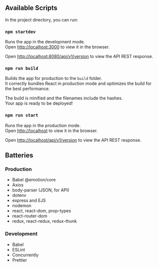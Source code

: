 ## Available Scripts

In the project directory, you can run:

### `npm startdev`

Runs the app in the development mode.<br>
Open [http://localhost:3000](http://localhost:3000) to view it in the browser.

Open [http://localhost:8080/api/v1/version](http://localhost:8080/api/v1/version) to view the
API REST response.

### `npm run build`

Builds the app for production to the `build` folder.<br>
It correctly bundles React in production mode and optimizes the build for the best performance.

The build is minified and the filenames include the hashes.<br>
Your app is ready to be deployed!

### `npm run start`

Runs the app in the production mode.<br>
Open [http://localhost](http://localhost) to view it in the browser.

Open [http://localhost/api/v1/version](http://localhost/api/v1/version) to view the
API REST response.

## Batteries

### Production

* Babel @emotion/core
* Axios
* body-parser (JSON, for API)
* dotenv
* express and EJS
* nodemon
* react, react-dom, prop-types
* react-router-dom
* redux, react-redux, redux-thunk

### Development

* Babel
* ESLint
* Concurrently
* Prettier
